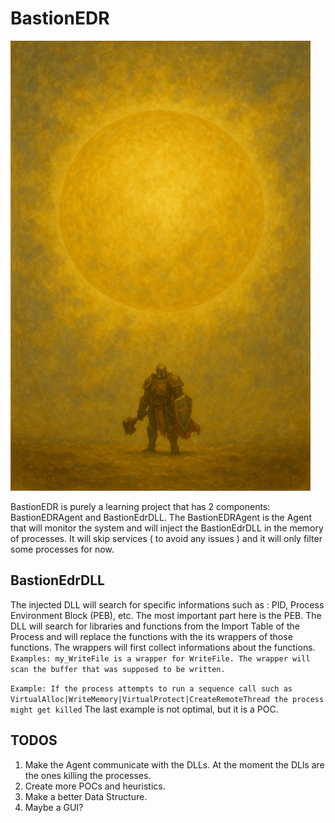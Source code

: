 # BastionEDR

![BastionEDR](BastionEDR.png)

BastionEDR is purely a learning project that has 2 components: BastionEDRAgent and BastionEdrDLL.
The BastionEDRAgent is the Agent that will monitor the system and will inject the BastionEdrDLL in the memory of processes.
It will skip services ( to avoid any issues ) and it will only filter some processes for now.

## BastionEdrDLL

The injected DLL will search for specific informations such as : PID, Process Environment Block (PEB), etc.
The most important part here is the PEB. The DLL will search for libraries and functions from the Import Table of the Process and will replace the functions with 
the its wrappers of those functions. The wrappers will first collect informations about the functions.
`Examples: my_WriteFile is a wrapper for WriteFile. The wrapper will scan the buffer that was supposed to be written.`

`Example: If the process attempts to run a sequence call such as VirtualAlloc|WriteMemory|VirtualProtect|CreateRemoteThread the process might get killed`
The last example is not optimal, but it is a POC.

## TODOS

1. Make the Agent communicate with the DLLs. At the moment the DLls are the ones killing the processes.
2. Create more POCs and heuristics.
3. Make a better Data Structure.
4. Maybe a GUI?
